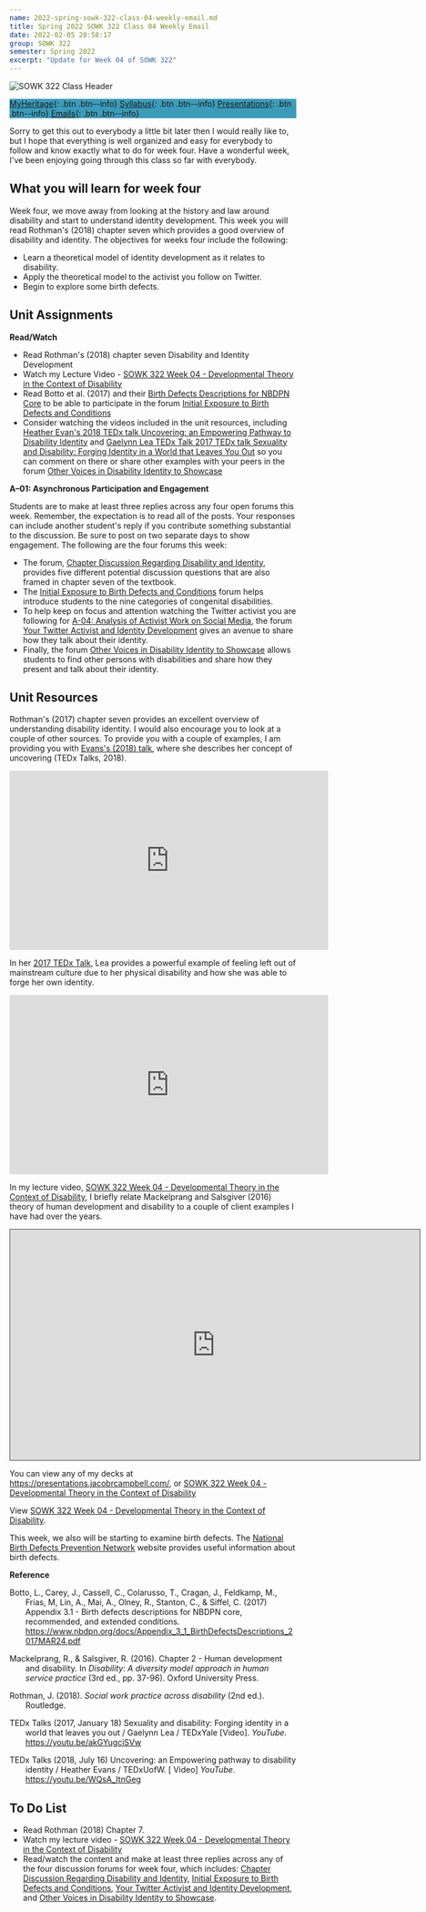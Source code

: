 ```yaml
---
name: 2022-spring-sowk-322-class-04-weekly-email.md
title: Spring 2022 SOWK 322 Class 04 Weekly Email
date: 2022-02-05 20:58:17
group: SOWK 322
semester: Spring 2022
excerpt: "Update for Week 04 of SOWK 322"
---
```


![SOWK 322 Class Header](https://jacobrcampbell.com/assets/media/2022-spring-sowk-322-class-header.png)

<div style="background-color: #3b9cba; width: 100%;" markdown="1">

[MyHeritage](https://myheritage.heritage.edu/ICS/Academics/SOWK/SOWK_322/2122_SP-SOWK_322-0/){: .btn .btn--info}
[Syllabus](https://jacobrcampbell.com/assets/media/2022-spring-sowk-322-syllabus.pdf){: .btn .btn--info}
[Presentations](https://presentations.jacobrcampbell.com){: .btn .btn--info}
[Emails](https://jacobrcampbell.com/communications/){: .btn .btn--info}

</div>

Sorry to get this out to everybody a little bit later then I would really like to, but I hope that everything is well organized and easy for everybody to follow and know exactly what to do for week four. Have a wonderful week, I've been enjoying going through this class so far with everybody.

## What you will learn for week four

Week four, we move away from looking at the history and law around disability and start to understand identity development. This week you will read Rothman's (2018) chapter seven which provides a good overview of disability and identity. The objectives for weeks four include the following:

- Learn a theoretical model of identity development as it relates to disability.
- Apply the theoretical model to the activist you follow on Twitter.
- Begin to explore some birth defects.


## Unit Assignments

**Read/Watch**

- Read Rothman's (2018) chapter seven Disability and Identity Development
- Watch my Lecture Video - [SOWK 322 Week 04 - Developmental Theory in the Context of Disability](https://heritage.hosted.panopto.com/Panopto/Pages/Viewer.aspx?id=2511c996-7462-4638-bd8c-ae3400465bb8)
- Read Botto et al. (2017) and their [Birth Defects Descriptions for NBDPN Core](https://www.nbdpn.org/docs/Appendix_3_1_BirthDefectsDescriptions_2017MAR24.pdf) to be able to participate in the forum [Initial Exposure to Birth Defects and Conditions](https://myheritage.heritage.edu/ICS/Academics/SOWK/SOWK_322/2122_SP-SOWK_322-0/W-04_27_-_213.jnz?portlet=Group_Discussion_Forums&screen=PostView&screenType=change&id=6054e74a-f342-4e74-a51e-1d9955004dfc)
- Consider watching the videos included in the unit resources, including [Heather Evan's 2018 TEDx talk Uncovering: an Empowering Pathway to Disability Identity](https://youtu.be/WQsA_ItnGeg) and [Gaelynn Lea TEDx Talk 2017 TEDx talk Sexuality and Disability: Forging Identity in a World that Leaves You Out](https://youtu.be/akGYugciSVw) so you can comment on there or share other examples with your peers in the forum [Other Voices in Disability Identity to Showcase](https://myheritage.heritage.edu/ICS/Academics/SOWK/SOWK_322/2122_SP-SOWK_322-0/W-04_27_-_213.jnz?portlet=Group_Discussion_Forums&screen=PostView&screenType=change&id=83f636a6-1728-4613-a8cf-443cb973015f)

**A–01: Asynchronous Participation and Engagement**

Students are to make at least three replies across any four open forums this week. Remember, the expectation is to read all of the posts. Your responses can include another student's reply if you contribute something substantial to the discussion. Be sure to post on two separate days to show engagement. The following are the four forums this week:

- The forum, [Chapter Discussion Regarding Disability and Identity](https://myheritage.heritage.edu/ICS/Academics/SOWK/SOWK_322/2122_SP-SOWK_322-0/W-04_27_-_213.jnz?portlet=Group_Discussion_Forums&screen=PostView&screenType=change&id=ba06ab04-57a9-4906-9cd1-2ff8dc70400e), provides five different potential discussion questions that are also framed in chapter seven of the textbook.
- The [Initial Exposure to Birth Defects and Conditions](https://myheritage.heritage.edu/ICS/Academics/SOWK/SOWK_322/2122_SP-SOWK_322-0/W-04_27_-_213.jnz?portlet=Group_Discussion_Forums&screen=PostView&screenType=change&id=6054e74a-f342-4e74-a51e-1d9955004dfc) forum helps introduce students to the nine categories of congenital disabilities.
- To help keep on focus and attention watching the Twitter activist you are following for [A-04: Analysis of Activist Work on Social Media](https://myheritage.heritage.edu/ICS/Academics/SOWK/SOWK_322/2122_SP-SOWK_322-0/Assignments.jnz?portlet=Coursework&screen=AssignmentDetailView&screenType=change&id=e1a53993-15d1-4118-b4dd-2e61cb8579ae), the forum [Your Twitter Activist and Identity Development](https://myheritage.heritage.edu/ICS/Academics/SOWK/SOWK_322/2122_SP-SOWK_322-0/W-04_27_-_213.jnz?portlet=Group_Discussion_Forums&screen=PostView&screenType=change&id=d3508cc8-21fb-404f-bab2-7a9caca7bbd9) gives an avenue to share how they talk about their identity.
- Finally, the forum [Other Voices in Disability Identity to Showcase](https://myheritage.heritage.edu/ICS/Academics/SOWK/SOWK_322/2122_SP-SOWK_322-0/W-04_27_-_213.jnz?portlet=Group_Discussion_Forums&screen=PostView&screenType=change&id=83f636a6-1728-4613-a8cf-443cb973015f) allows students to find other persons with disabilities and share how they present and talk about their identity.

## Unit Resources

Rothman's (2017) chapter seven provides an excellent overview of understanding disability identity. I would also encourage you to look at a couple of other sources. To provide you with a couple of examples, I am providing you with [Evans's (2018) talk](https://youtu.be/WQsA_ItnGeg), where she describes her concept of uncovering (TEDx Talks, 2018).

<iframe width="560" height="315" src="https://www.youtube.com/embed/WQsA_ItnGeg" title="YouTube video player" frameborder="0" allow="accelerometer; autoplay; clipboard-write; encrypted-media; gyroscope; picture-in-picture" allowfullscreen></iframe>

In her [2017 TEDx Talk](https://youtu.be/akGYugciSVw), Lea provides a powerful example of feeling left out of mainstream culture due to her physical disability and how she was able to forge her own identity.

<iframe width="560" height="315" src="https://www.youtube.com/embed/akGYugciSVw" title="YouTube video player" frameborder="0" allow="accelerometer; autoplay; clipboard-write; encrypted-media; gyroscope; picture-in-picture" allowfullscreen></iframe>

In my lecture video, [SOWK 322 Week 04 - Developmental Theory in the Context of Disability](https://heritage.hosted.panopto.com/Panopto/Pages/Viewer.aspx?id=2511c996-7462-4638-bd8c-ae3400465bb8), I briefly relate Mackelprang and Salsgiver (2016) theory of human development and disability to a couple of client examples I have had over the years.

<iframe src="https://heritage.hosted.panopto.com/Panopto/Pages/Embed.aspx?id=2511c996-7462-4638-bd8c-ae3400465bb8&autoplay=false&offerviewer=true&showtitle=true&showbrand=false&captions=false&interactivity=all" height="405" width="720" style="border: 1px solid #464646;" allowfullscreen allow="autoplay"></iframe>

You can view any of my decks at <https://presentations.jacobrcampbell.com/>, or [SOWK 322 Week 04 - Developmental Theory in the Context of Disability](https://presentations.jacobrcampbell.com/dx1ILX)

<p data-notist="campjacob/dx1ILX">View <a href="https://presentations.jacobrcampbell.com/dx1ILX">SOWK 322 Week 04 - Developmental Theory in the Context of Disability</a>.</p><script async src="https://on.notist.cloud/embed/002.js"></script>

This week, we also will be starting to examine birth defects. The [National Birth Defects Prevention Network](https://www.nbdpn.org/) website provides useful information about birth defects.

**Reference**

<div style="margin: 0 0 0 2em; text-indent: -2em;" markdown="1">

Botto, L., Carey, J., Cassell, C., Colarusso, T., Cragan, J., Feldkamp, M., Frias, M, Lin, A., Mai, A., Olney, R., Stanton, C., & Siffel, C. (2017) Appendix 3.1 - Birth defects descriptions for NBDPN core, recommended, and extended conditions. <https://www.nbdpn.org/docs/Appendix_3_1_BirthDefectsDescriptions_2017MAR24.pdf>

Mackelprang, R., & Salsgiver, R. (2016). Chapter 2 - Human development and disability. In _Disability: A diversity model approach in human service practice_ (3rd ed., pp. 37-96). Oxford University Press.

Rothman, J. (2018). _Social work practice across disability_ (2nd ed.). Routledge.

TEDx Talks (2017, January 18) Sexuality and disability: Forging identity in a world that leaves you out / Gaelynn Lea / TEDxYale [Video]. _YouTube_. <https://youtu.be/akGYugciSVw>

TEDx Talks (2018, July 16) Uncovering: an Empowering pathway to disability identity / Heather Evans / TEDxUofW. [
Video] _YouTube_. <https://youtu.be/WQsA_ItnGeg>

</div>


## To Do List

- Read Rothman (2018) Chapter 7.
- Watch my lecture video - [SOWK 322 Week 04 - Developmental Theory in the Context of Disability](https://heritage.hosted.panopto.com/Panopto/Pages/Viewer.aspx?id=2511c996-7462-4638-bd8c-ae3400465bb8)
- Read/watch the content and make at least three replies across any of the four discussion forums for week four, which includes: [Chapter Discussion Regarding Disability and Identity](https://myheritage.heritage.edu/ICS/Academics/SOWK/SOWK_322/2122_SP-SOWK_322-0/W-04_27_-_213.jnz?portlet=Group_Discussion_Forums&screen=PostView&screenType=change&id=ba06ab04-57a9-4906-9cd1-2ff8dc70400e), [Initial Exposure to Birth Defects and Conditions](https://myheritage.heritage.edu/ICS/Academics/SOWK/SOWK_322/2122_SP-SOWK_322-0/W-04_27_-_213.jnz?portlet=Group_Discussion_Forums&screen=PostView&screenType=change&id=6054e74a-f342-4e74-a51e-1d9955004dfc), [Your Twitter Activist and Identity Development](https://myheritage.heritage.edu/ICS/Academics/SOWK/SOWK_322/2122_SP-SOWK_322-0/W-04_27_-_213.jnz?portlet=Group_Discussion_Forums&screen=PostView&screenType=change&id=d3508cc8-21fb-404f-bab2-7a9caca7bbd9), and [Other Voices in Disability Identity to Showcase](https://myheritage.heritage.edu/ICS/Academics/SOWK/SOWK_322/2122_SP-SOWK_322-0/W-04_27_-_213.jnz?portlet=Group_Discussion_Forums&screen=PostView&screenType=change&id=83f636a6-1728-4613-a8cf-443cb973015f).